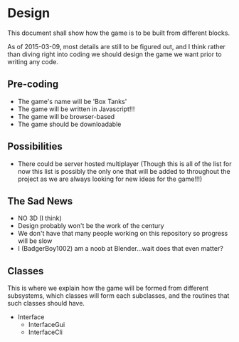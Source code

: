 Design
======

This document shall show how the game is to be built from different
blocks.

As of 2015-03-09, most details are still to be figured out, and I think
rather than diving right into coding we should design the game we want
prior to writing any code.

Pre-coding
----------

  * The game's name will be 'Box Tanks'
  * The game will be written in Javascript!!!
  * The game will be browser-based
  * The game should be downloadable
 
Possibilities 
-------------
  * There could be server hosted multiplayer
(Though this is all of the list for now this list is possibly the only one that will be added to throughout the project as we are always looking for new ideas for the game!!!)

The Sad News
------------
  * NO 3D (I think)
  * Design probably won't be the work of the century
  * We don't have that many people working on this repository so progress will be slow
  * I (BadgerBoy1002) am a noob at Blender...wait does that even matter?

Classes
-------

This is where we explain how the game will be formed from different
subsystems, which classes will form each subclasses, and the routines
that such classes should have.

  * Interface
    * InterfaceGui
    * InterfaceCli
